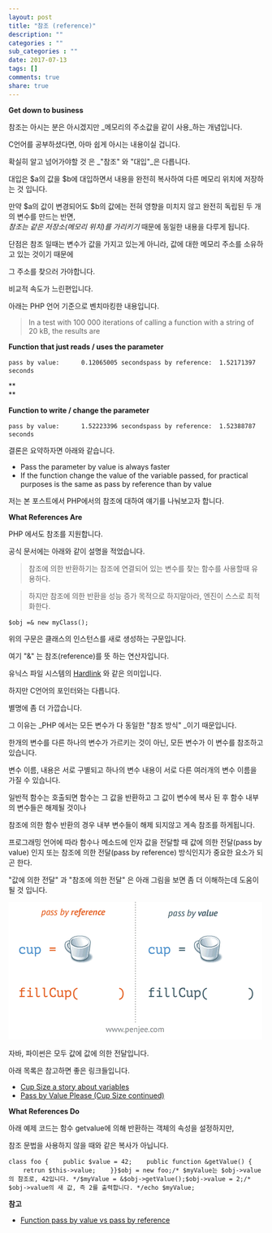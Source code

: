 ```yaml
---
layout: post
title: "참조 (reference)"
description: ""
categories : ""
sub_categories : ""
date: 2017-07-13
tags: []
comments: true
share: true
---
```


**Get down to business**

  

참조는 아시는 분은 아시겠지만 _메모리의 주소값을 같이 사용_하는 개념입니다.

C언어를 공부하셨다면, 아마 쉽게 아시는 내용이실 겁니다.

  

확실히 알고 넘어가야할 것 은 _"참조" 와 "대입"_은 다릅니다.

  

대입은 $a의 값을 $b에 대입하면서 내용을 완전히 복사하여 다른 메모리 위치에 저장하는 것 입니다.

만약 $a의 값이 변경되어도 $b의 값에는 전혀 영향을 미치지 않고 완전히 독립된 두 개의 변수를 만드는 반면,  
_참조는 같은 저장소(메모리 위치)를 가리키기_ 때문에 동일한 내용을 다루게 됩니다.  

  

단점은 참조 일때는 변수가 값을 가지고 있는게 아니라, 값에 대한 메모리 주소를 소유하고 있는 것이기 때문에

그 주소를 찾으러 가야합니다.  
  

비교적 속도가 느린편입니다.

  

아래는 PHP 언어 기준으로 벤치마킹한 내용입니다.

  

> In a test with 100 000 iterations of calling a function with a string of 20
kB, the results are

  

**Function that just reads / uses the parameter**

  

    pass by value:      0.12065005 secondspass by reference:  1.52171397 seconds

**  
**

**Function to write / change the parameter**

  

    pass by value:      1.52223396 secondspass by reference:  1.52388787 seconds

  

  

결론은 요약하자면 아래와 같습니다.

  

  * Pass the parameter by value is always faster
  * If the function change the value of the variable passed, for practical purposes is the same as pass by reference than by value

  

저는 본 포스트에서 PHP에서의 참조에 대하여 얘기를 나눠보고자 합니다.

  

**What References Are**

  

  

PHP 에서도 참조를 지원합니다.

공식 문서에는 아래와 같이 설명을 적었습니다.

  

> 참조에 의한 반환하기는 참조에 연결되어 있는 변수를 찾는 함수를 사용할때 유용하다.

>

> 하지만 참조에 의한 반환을 성능 증가 목적으로 하지말아라, 엔진이 스스로 최적화한다.

  

    $obj =& new myClass();

  

위의 구문은 클래스의 인스턴스를 새로 생성하는 구문입니다.

여기 "&" 는 참조(reference)를 뜻 하는 연산자입니다.

  

유닉스 파일 시스템의 [Hardlink](https://kb.iu.edu/d/aibc) 와 같은 의미입니다.

하지만 C언어의 포인터와는 다릅니다.

별명에 좀 더 가깝습니다.

  

그 이유는 _PHP 에서는 모든 변수가 다 동일한 "참조 방식" _이기 때문입니다.

  
한개의 변수를 다른 하나의 변수가 가르키는 것이 아닌, 모든 변수가 이 변수를 참조하고 있습니다.

변수 이름, 내용은 서로 구별되고 하나의 변수 내용이 서로 다른 여러개의 변수 이름을 가질 수 있습니다.

  

일반적 함수는 호출되면 함수는 그 값을 반환하고 그 값이 변수에 복사 된 후 함수 내부의 변수들은 해제될 것이나

참조에 의한 함수 반환의 경우 내부 변수들이 해제 되지않고 게속 참조를 하게됩니다.

  

프로그래밍 언어에 따라 함수나 메소드에 인자 값을 전달할 때 값에 의한 전달(pass by value) 인지 또는 참조에 의한 전달(pass
by reference) 방식인지가 중요한 요소가 되곤 한다.

  

"값에 의한 전달" 과 "참조에 의한 전달" 은 아래 그림을 보면 좀 더 이해하는데 도움이 될 것 입니다.

  

![](/assets/images/posts/777/25827433596768462AC685.GIF)

  

자바, 파이썬은 모두 값에 값에 의한 전달입니다.

아래 목록은 참고하면 좋은 링크들입니다.

  * [Cup Size a story about variables](http://www.javaranch.com/campfire/StoryCups.jsp)
  * [Pass ](http://www.javaranch.com/campfire/StoryPassBy.jsp)[by ](http://www.javaranch.com/campfire/StoryPassBy.jsp)[Value Please (Cup Size continued)](http://www.javaranch.com/campfire/StoryPassBy.jsp)

  

  

**What References Do**

  

아래 예제 코드는 함수 getvalue에 의해 반환하는 객체의 속성을 설정하지만,

참조 문법을 사용하지 않을 때와 같은 복사가 아닙니다.

  

    class foo {    public $value = 42;    public function &getValue() {        retrun $this->value;    }}$obj = new foo;/* $myValue는 $obj->value의 참조로, 42입니다. */$myValue = &$obj->getValue();$obj->value = 2;/* $obj->value의 새 값, 즉 2를 출력합니다. */echo $myValue;

  

  

  

**참고**

  * [Function pass by value vs pass by reference](http://courses.washington.edu/css342/zander/css332/passby.html)

  

  

